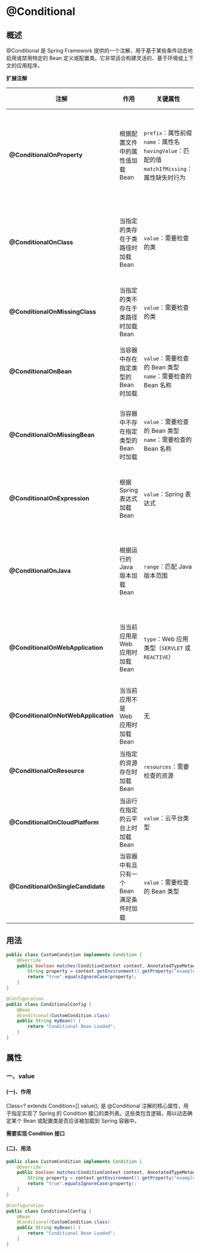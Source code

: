# @Conditional

## 概述

@Conditional 是 Spring Framework 提供的一个注解，用于基于某些条件动态地启用或禁用特定的 Bean 定义或配置类。它非常适合构建灵活的、基于环境或上下文的应用程序。



**扩展注解**

| **注解**                            | **作用**                                 | **关键属性**                                                 | **典型场景**                           |
| ----------------------------------- | ---------------------------------------- | ------------------------------------------------------------ | -------------------------------------- |
| **@ConditionalOnProperty**          | 根据配置文件中的属性值加载 Bean          | `prefix`：属性前缀<br>`name`：属性名<br>`havingValue`：匹配的值<br>`matchIfMissing`：属性缺失时行为 | 某功能或模块只有在配置文件启用时才加载 |
| **@ConditionalOnClass**             | 当指定的类存在于类路径时加载 Bean        | `value`：需要检查的类                                        | 第三方库存在时加载特定的配置或功能     |
| **@ConditionalOnMissingClass**      | 当指定的类不存在于类路径时加载 Bean      | `value`：需要检查的类                                        | 缺失某个类时提供默认实现               |
| **@ConditionalOnBean**              | 当容器中存在指定类型的 Bean 时加载       | `value`：需要检查的 Bean 类型<br>`name`：需要检查的 Bean 名称 | 依赖于其他 Bean 存在时加载             |
| **@ConditionalOnMissingBean**       | 当容器中不存在指定类型的 Bean 时加载     | `value`：需要检查的 Bean 类型<br>`name`：需要检查的 Bean 名称 | 需要提供默认 Bean 实现时加载           |
| **@ConditionalOnExpression**        | 根据 Spring 表达式加载 Bean              | `value`：Spring 表达式                                       | 复杂逻辑条件下控制 Bean 加载           |
| **@ConditionalOnJava**              | 根据运行的 Java 版本加载 Bean            | `range`：匹配 Java 版本范围                                  | 某些功能只在特定 Java 版本下运行时启用 |
| **@ConditionalOnWebApplication**    | 当当前应用是 Web 应用时加载 Bean         | `type`：Web 应用类型（`SERVLET` 或 `REACTIVE`）              | 仅在 Web 应用环境下启用某些功能        |
| **@ConditionalOnNotWebApplication** | 当当前应用不是 Web 应用时加载 Bean       | 无                                                           | 非 Web 应用环境下启用功能              |
| **@ConditionalOnResource**          | 当指定的资源存在时加载 Bean              | `resources`：需要检查的资源                                  | 文件或配置存在时加载                   |
| **@ConditionalOnCloudPlatform**     | 当运行在指定的云平台上时加载 Bean        | `value`：云平台类型                                          | 云环境下加载特定的配置                 |
| **@ConditionalOnSingleCandidate**   | 当容器中有且只有一个 Bean 满足条件时加载 | `value`：需要检查的 Bean 类型                                | 单实例 Bean 存在时加载                 |


## 用法

```java
public class CustomCondition implements Condition {
    @Override
    public boolean matches(ConditionContext context, AnnotatedTypeMetadata metadata) {
        String property = context.getEnvironment().getProperty("example.feature.enabled");
        return "true".equalsIgnoreCase(property);
    }
}

@Configuration
public class ConditionalConfig {
    @Bean
    @Conditional(CustomCondition.class)
    public String myBean() {
        return "Conditional Bean Loaded";
    }
}
```



## 属性

### 一、value

#### (一)、作用

Class<? extends Condition>[] value(); 是 @Conditional 注解的核心属性，用于指定实现了 Spring 的 Condition 接口的类列表。这些类包含逻辑，用以动态确定某个 Bean 或配置类是否应该被加载到 Spring 容器中。

**需要实现 Condition 接口**

#### (二)、用法

```java
public class CustomCondition implements Condition {
    @Override
    public boolean matches(ConditionContext context, AnnotatedTypeMetadata metadata) {
        String property = context.getEnvironment().getProperty("example.feature.enabled");
        return "true".equalsIgnoreCase(property);
    }
}

@Configuration
public class ConditionalConfig {
    @Bean
    @Conditional(CustomCondition.class)
    public String myBean() {
        return "Conditional Bean Loaded";
    }
}
```

